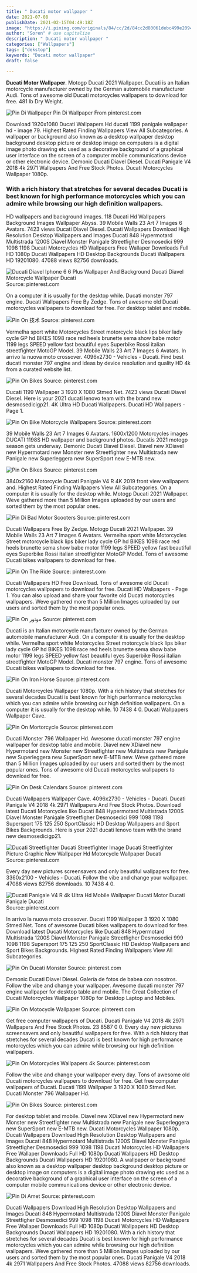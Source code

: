 ```yaml
---
title: " Ducati motor wallpaper "
date: 2021-07-08
publishDate: 2021-02-15T04:49:18Z
image: "https://i.pinimg.com/originals/84/cc/2d/84cc2d80061debc499e209463e5963eb.jpg"
author: "Soren" # use capitalize
description: " Ducati motor wallpaper "
categories: ["Wallpapers"]
tags: ["dekstop"]
keywords: "Ducati motor wallpaper"
draft: false

---
```



**Ducati Motor Wallpaper**. Motogp Ducati 2021 Wallpaper. Ducati is an Italian motorcycle manufacturer owned by the German automobile manufacturer Audi. Tons of awesome old Ducati motorcycles wallpapers to download for free. 481 lb Dry Weight.

![Pin Di Wallpaper](https://i.pinimg.com/originals/2f/85/08/2f850846941f4bf617aed1bea653e9a0.jpg "Pin Di Wallpaper")
Pin Di Wallpaper From pinterest.com


Download 1920x1080 Ducati Wallpapers Hd ducati 1199 panigale wallpaper hd - image 79. Highest Rated Finding Wallpapers View All Subcategories. A wallpaper or background also known as a desktop wallpaper desktop background desktop picture or desktop image on computers is a digital image photo drawing etc used as a decorative background of a graphical user interface on the screen of a computer mobile communications device or other electronic device. Demonic Ducati Diavel Diesel. Ducati Panigale V4 2018 4k 2971 Wallpapers And Free Stock Photos. Ducati Motorcycles Wallpaper 1080p.

### With a rich history that stretches for several decades Ducati is best known for high performance motorcycles which you can admire while browsing our high definition wallpapers.

HD wallpapers and background images. 118 Ducati Hd Wallpapers Background Images Wallpaper Abyss. 39 Mobile Walls 23 Art 7 Images 6 Avatars. 7423 views Ducati Diavel Diesel. Ducati Wallpapers Download High Resolution Desktop Wallpapers and Images Ducati 848 Hypermotard Multistrada 1200S Diavel Monster Panigale Streetfigher Desmosedici 999 1098 1198 Ducati Motorcycles HD Wallpapers Free Wallaper Downloads Full HD 1080p Ducati Wallpapers HD Desktop Backgrounds Ducati Wallpapers HD 19201080. 47088 views 82756 downloads.


![Ducati Diavel Iphone 6 6 Plus Wallpaper And Background Ducati Diavel Motorcycle Wallpaper Ducati](https://i.pinimg.com/originals/57/65/0a/57650a4a2bf05184ee51ed59eb817e29.jpg "Ducati Diavel Iphone 6 6 Plus Wallpaper And Background Ducati Diavel Motorcycle Wallpaper Ducati")
Source: pinterest.com

On a computer it is usually for the desktop while. Ducati monster 797 engine. Ducati Wallpapers Free By Zedge. Tons of awesome old Ducati motorcycles wallpapers to download for free. For desktop tablet and mobile.

![Pin On 技术](https://i.pinimg.com/originals/c5/b2/c9/c5b2c9b2901eca252bf3fc10fa80a04e.jpg "Pin On 技术")
Source: pinterest.com

Vermelha sport white Motorcycles Street motorcycle black lips biker lady cycle GP hd BIKES 1098 race red heels brunette sema show babe motor 1199 legs SPEED yellow fast beautiful eyes Superbike Rossi italian streetfighter MotoGP Model. 39 Mobile Walls 23 Art 7 Images 6 Avatars. In arrivo la nuova moto crossover. 4096x2730 - Vehicles - Ducati. Find best ducati monster 797 engine and ideas by device resolution and quality HD 4k from a curated website list.

![Pin On Bikes](https://i.pinimg.com/originals/b8/f5/86/b8f586e615ce37fb0564c158da0ac484.jpg "Pin On Bikes")
Source: pinterest.com

Ducati 1199 Wallpaper 3 1920 X 1080 Stmed Net. 7423 views Ducati Diavel Diesel. Here is your 2021 ducati lenovo team with the brand new desmosedicigp21. 4K Ultra HD Ducati Wallpapers. Ducati HD Wallpapers - Page 1.

![Pin On Bike Motorcycle Wallpapers](https://i.pinimg.com/736x/be/15/96/be1596408b524a7162045755db48998e.jpg "Pin On Bike Motorcycle Wallpapers")
Source: pinterest.com

39 Mobile Walls 23 Art 7 Images 6 Avatars. 1600x1200 Motorcycles images DUCATI 1198S HD wallpaper and background photos. Ducatis 2021 motogp season gets underway. Demonic Ducati Diavel Diesel. Diavel new XDiavel new Hypermotard new Monster new Streetfighter new Multistrada new Panigale new Superleggera new SuperSport new E-MTB new.

![Pin On Bikes](https://i.pinimg.com/originals/88/b3/22/88b322ed68a277fdf6f3e1dcf682d94a.jpg "Pin On Bikes")
Source: pinterest.com

3840x2160 Motorcycle Ducati Panigale V4 R 4K 2019 front view wallpapers and. Highest Rated Finding Wallpapers View All Subcategories. On a computer it is usually for the desktop while. Motogp Ducati 2021 Wallpaper. Weve gathered more than 5 Million Images uploaded by our users and sorted them by the most popular ones.

![Pin Di Bad Motor Scooters](https://i.pinimg.com/originals/c5/1c/32/c51c325c22c2b116d64bcdf89fbbf5ee.jpg "Pin Di Bad Motor Scooters")
Source: pinterest.com

Ducati Wallpapers Free By Zedge. Motogp Ducati 2021 Wallpaper. 39 Mobile Walls 23 Art 7 Images 6 Avatars. Vermelha sport white Motorcycles Street motorcycle black lips biker lady cycle GP hd BIKES 1098 race red heels brunette sema show babe motor 1199 legs SPEED yellow fast beautiful eyes Superbike Rossi italian streetfighter MotoGP Model. Tons of awesome Ducati bikes wallpapers to download for free.

![Pin On The Ride](https://i.pinimg.com/originals/50/c7/e2/50c7e2629db3215ffd24b785bc5526f4.jpg "Pin On The Ride")
Source: pinterest.com

Ducati Wallpapers HD Free Download. Tons of awesome old Ducati motorcycles wallpapers to download for free. Ducati HD Wallpapers - Page 1. You can also upload and share your favorite old Ducati motorcycles wallpapers. Weve gathered more than 5 Million Images uploaded by our users and sorted them by the most popular ones.

![Pin On موتور](https://i.pinimg.com/736x/32/ca/f6/32caf6fc4fce32910f576f8699d99f8f.jpg "Pin On موتور")
Source: pinterest.com

Ducati is an Italian motorcycle manufacturer owned by the German automobile manufacturer Audi. On a computer it is usually for the desktop while. Vermelha sport white Motorcycles Street motorcycle black lips biker lady cycle GP hd BIKES 1098 race red heels brunette sema show babe motor 1199 legs SPEED yellow fast beautiful eyes Superbike Rossi italian streetfighter MotoGP Model. Ducati monster 797 engine. Tons of awesome Ducati bikes wallpapers to download for free.

![Pin On Iron Horse](https://i.pinimg.com/originals/fa/90/f1/fa90f159bba7e9d9c4061a064f05b7a6.jpg "Pin On Iron Horse")
Source: pinterest.com

Ducati Motorcycles Wallpaper 1080p. With a rich history that stretches for several decades Ducati is best known for high performance motorcycles which you can admire while browsing our high definition wallpapers. On a computer it is usually for the desktop while. 10 7438 4 0. Ducati Wallpapers Wallpaper Cave.

![Pin On Mortorcycle](https://i.pinimg.com/originals/b3/5f/e1/b35fe174fea6e3dffcdf3bd081fa0506.jpg "Pin On Mortorcycle")
Source: pinterest.com

Ducati Monster 796 Wallpaper Hd. Awesome ducati monster 797 engine wallpaper for desktop table and mobile. Diavel new XDiavel new Hypermotard new Monster new Streetfighter new Multistrada new Panigale new Superleggera new SuperSport new E-MTB new. Weve gathered more than 5 Million Images uploaded by our users and sorted them by the most popular ones. Tons of awesome old Ducati motorcycles wallpapers to download for free.

![Pin On Desk Calendars](https://i.pinimg.com/originals/fc/dc/2f/fcdc2f59eb7195aba2bccbd25032065a.jpg "Pin On Desk Calendars")
Source: pinterest.com

Ducati Wallpapers Wallpaper Cave. 4096x2730 - Vehicles - Ducati. Ducati Panigale V4 2018 4k 2971 Wallpapers And Free Stock Photos. Download latest Ducati Motorcycles like Ducati 848 Hypermotard Multistrada 1200S Diavel Monster Panigale Streetfigher Desmosedici 999 1098 1198 Supersport 175 125 250 SportClassic HD Desktop Wallpapers and Sport Bikes Backgrounds. Here is your 2021 ducati lenovo team with the brand new desmosedicigp21.

![Ducati Streetfighter Ducati Streetfighter Image Ducati Streetfighter Picture Graphic New Wallpaper Hd Motorcycle Wallpaper Ducati](https://i.pinimg.com/originals/31/99/23/31992352eecd87b4b4456807c423ce52.jpg "Ducati Streetfighter Ducati Streetfighter Image Ducati Streetfighter Picture Graphic New Wallpaper Hd Motorcycle Wallpaper Ducati")
Source: pinterest.com

Every day new pictures screensavers and only beautiful wallpapers for free. 3360x2100 - Vehicles - Ducati. Follow the vibe and change your wallpaper. 47088 views 82756 downloads. 10 7438 4 0.

![Ducati Panigale V4 R 4k Ultra Hd Mobile Wallpaper Ducati Motor Ducati Panigale Ducati](https://i.pinimg.com/originals/9b/02/91/9b02910f1936bfe100383d90713a3abe.jpg "Ducati Panigale V4 R 4k Ultra Hd Mobile Wallpaper Ducati Motor Ducati Panigale Ducati")
Source: pinterest.com

In arrivo la nuova moto crossover. Ducati 1199 Wallpaper 3 1920 X 1080 Stmed Net. Tons of awesome Ducati bikes wallpapers to download for free. Download latest Ducati Motorcycles like Ducati 848 Hypermotard Multistrada 1200S Diavel Monster Panigale Streetfigher Desmosedici 999 1098 1198 Supersport 175 125 250 SportClassic HD Desktop Wallpapers and Sport Bikes Backgrounds. Highest Rated Finding Wallpapers View All Subcategories.

![Pin On Ducati Monster](https://i.pinimg.com/originals/19/3e/c0/193ec07395faf74cc002a8fc4eb6f535.jpg "Pin On Ducati Monster")
Source: pinterest.com

Demonic Ducati Diavel Diesel. Galería de fotos de babea con nosotros. Follow the vibe and change your wallpaper. Awesome ducati monster 797 engine wallpaper for desktop table and mobile. The Great Collection of Ducati Motorcycles Wallpaper 1080p for Desktop Laptop and Mobiles.

![Pin On Motocycle Wallpaper](https://i.pinimg.com/736x/9e/f6/50/9ef6502f81027b75943231c4b5794483.jpg "Pin On Motocycle Wallpaper")
Source: pinterest.com

Get free computer wallpapers of Ducati. Ducati Panigale V4 2018 4k 2971 Wallpapers And Free Stock Photos. 23 8587 0 0. Every day new pictures screensavers and only beautiful wallpapers for free. With a rich history that stretches for several decades Ducati is best known for high performance motorcycles which you can admire while browsing our high definition wallpapers.

![Pin On Motorcycles Wallpapers 4k](https://i.pinimg.com/originals/5b/93/5e/5b935e0de79dd574861cd35a3a993cfd.jpg "Pin On Motorcycles Wallpapers 4k")
Source: pinterest.com

Follow the vibe and change your wallpaper every day. Tons of awesome old Ducati motorcycles wallpapers to download for free. Get free computer wallpapers of Ducati. Ducati 1199 Wallpaper 3 1920 X 1080 Stmed Net. Ducati Monster 796 Wallpaper Hd.

![Pin On Bikes](https://i.pinimg.com/originals/03/37/1c/03371c0aa86e6fb97ed5620073fa5d64.jpg "Pin On Bikes")
Source: pinterest.com

For desktop tablet and mobile. Diavel new XDiavel new Hypermotard new Monster new Streetfighter new Multistrada new Panigale new Superleggera new SuperSport new E-MTB new. Ducati Motorcycles Wallpaper 1080p. Ducati Wallpapers Download High Resolution Desktop Wallpapers and Images Ducati 848 Hypermotard Multistrada 1200S Diavel Monster Panigale Streetfigher Desmosedici 999 1098 1198 Ducati Motorcycles HD Wallpapers Free Wallaper Downloads Full HD 1080p Ducati Wallpapers HD Desktop Backgrounds Ducati Wallpapers HD 19201080. A wallpaper or background also known as a desktop wallpaper desktop background desktop picture or desktop image on computers is a digital image photo drawing etc used as a decorative background of a graphical user interface on the screen of a computer mobile communications device or other electronic device.

![Pin Di Amet](https://i.pinimg.com/originals/84/cc/2d/84cc2d80061debc499e209463e5963eb.jpg "Pin Di Amet")
Source: pinterest.com

Ducati Wallpapers Download High Resolution Desktop Wallpapers and Images Ducati 848 Hypermotard Multistrada 1200S Diavel Monster Panigale Streetfigher Desmosedici 999 1098 1198 Ducati Motorcycles HD Wallpapers Free Wallaper Downloads Full HD 1080p Ducati Wallpapers HD Desktop Backgrounds Ducati Wallpapers HD 19201080. With a rich history that stretches for several decades Ducati is best known for high performance motorcycles which you can admire while browsing our high definition wallpapers. Weve gathered more than 5 Million Images uploaded by our users and sorted them by the most popular ones. Ducati Panigale V4 2018 4k 2971 Wallpapers And Free Stock Photos. 47088 views 82756 downloads.

